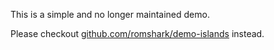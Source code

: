 This is a simple and no longer maintained demo.

Please checkout [github.com/romshark/demo-islands](https://github.com/romshark/demo-islands) instead.
